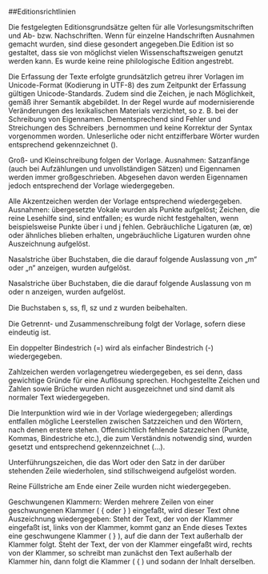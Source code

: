 ##Editionsrichtlinien


Die festgelegten Editionsgrundsätze gelten für alle Vorlesungsmitschriften und Ab- bzw. Nachschriften. 
Wenn für einzelne Handschriften Ausnahmen gemacht wurden, sind diese gesondert angegeben.Die Edition ist so gestaltet, dass sie von möglichst vielen Wissenschaftszweigen genutzt werden kann. Es wurde keine reine philologische Edition angestrebt.

Die Erfassung der Texte erfolgte grundsätzlich getreu ihrer Vorlagen im Unicode-Format (Kodierung in UTF-8) 
des zum Zeitpunkt der Erfassung gültigen Unicode-Standards.
Zudem sind die Zeichen, je nach Möglichkeit, gemäß ihrer Semantik abgebildet. In der Regel wurde auf modernisierende Veränderungen des lexikalischen Materials verzichtet, so z. B. bei der Schreibung von Eigennamen. Dementsprechend sind Fehler und Streichungen des Schreibers ¸bernommen und keine Korrektur der Syntax vorgenommen worden. Unleserliche oder nicht entzifferbare Wörter wurden entsprechend gekennzeichnet (<unclear>).

Groß- und Kleinschreibung folgen der Vorlage. Ausnahmen: Satzanfänge (auch bei Aufzählungen und unvollständigen Sätzen) und Eigennamen werden immer großgeschrieben. Abgesehen davon werden Eigennamen jedoch entsprechend der Vorlage wiedergegeben.

Alle Akzentzeichen werden der Vorlage entsprechend wiedergegeben. Ausnahmen: übergesetzte Vokale wurden als Punkte aufgelöst; Zeichen, die reine Lesehilfe sind, sind entfallen; es wurde nicht festgehalten, wenn beispielsweise Punkte über i und j fehlen.
Gebräuchliche Ligaturen (æ, œ) oder ähnliches blieben erhalten, ungebräuchliche Ligaturen wurden ohne Auszeichnung aufgelöst.

Nasalstriche über Buchstaben, die die darauf folgende Auslassung von „m“ oder „n“ anzeigen, wurden aufgelöst.

Nasalstriche über Buchstaben, die die darauf folgende Auslassung von m oder n anzeigen, wurden aufgelöst.

Die Buchstaben s, ss, ﬂ, sz und z wurden beibehalten.

Die Getrennt- und Zusammenschreibung folgt der Vorlage, sofern diese eindeutig ist.

Ein doppelter Bindestrich (=) wird als einfacher Bindestrich (-) wiedergegeben.

Zahlzeichen werden vorlagengetreu wiedergegeben, es sei denn, dass gewichtige Gründe für eine Auflösung sprechen.
Hochgestellte Zeichen und Zahlen sowie Brüche wurden nicht ausgezeichnet und sind damit als normaler Text wiedergegeben.

Die Interpunktion wird wie in der Vorlage wiedergegeben; allerdings entfallen mögliche Leerstellen zwischen Satzzeichen und den Wörtern, nach denen erstere stehen. Offensichtlich fehlende Satzzeichen (Punkte, Kommas, Bindestriche etc.), die zum Verständnis notwendig sind, wurden gesetzt und entsprechend gekennzeichnet (<add resp="editor">…</add>).

Unterführungszeichen, die das Wort oder den Satz in der darüber stehenden Zeile wiederholen, sind stillschweigend aufgelöst worden.

Reine Füllstriche am Ende einer Zeile wurden nicht wiedergegeben.

Geschwungenen Klammern: Werden mehrere Zeilen von einer geschwungenen Klammer ( { oder } ) eingefaßt, wird dieser Text ohne Auszeichnung wiedergegeben: Steht der Text, der von der Klammer eingefaßt ist, links von der Klammer, kommt ganz an Ende dieses Textes eine geschwungene Klammer ( } ), auf die dann der Text außerhalb der Klammer folgt. Steht der Text, der von der Klammer eingefaßt wird, rechts von der Klammer, so schreibt man zunächst den Text außerhalb der Klammer hin, dann folgt die Klammer ( { ) und sodann der Inhalt derselben.
